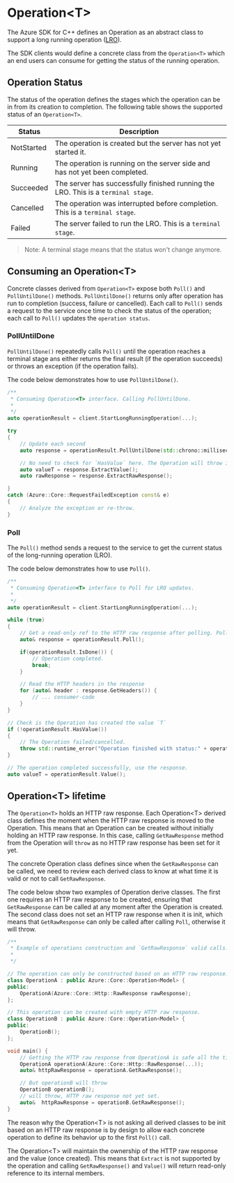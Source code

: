 # Operation\<T>

The Azure SDK for C++ defines an Operation as an abstract class to support a long running operation ([LRO](https://github.com/microsoft/api-guidelines/blob/vNext/azure/Guidelines.md#long-running-operations--jobs)).

The SDK clients would define a concrete class from the `Operation<T>` which an end users can consume for getting the status of the running operation.

## Operation Status

The status of the operation defines the stages which the operation can be in from its creation to completion. The following table shows the supported status of an `Operation<T>`.

| Status     | Description                                                                    |
| ---------- | ------------------------------------------------------------------------------ |
| NotStarted | The operation is created but the server has not yet started it.                |
| Running    | The operation is running on the server side and has not yet been completed.      |
| Succeeded  | The server has successfully finished running the LRO. This is a `terminal stage`. |
| Cancelled  | The operation was interrupted before completion. This is a `terminal stage`.      |
| Failed     | The server failed to run the LRO. This is a `terminal stage`.                     |

> Note: A terminal stage means that the status won't change anymore.

## Consuming an Operation\<T>

Concrete classes derived from `Operation<T>` expose both `Poll()` and `PollUntilDone()` methods. `PollUntilDone()` returns only after operation has run to completion (success, failure or cancelled). Each call to `Poll()` sends a request to the service once time to check the status of the operation; each call to `Poll()` updates the `operation status`.

### PollUntilDone

`PollUntilDone()` repeatedly calls `Poll()` until the operation reaches a terminal stage ans either returns the final result (if the operation succeeds) or throws an exception (if the operation fails).

The code below demonstrates how to use `PollUntilDone()`.

```cpp
/**
 * Consuming Operation<T> interface. Calling PollUntilDone.
 *
 */
auto operationResult = client.StartLongRunningOperation(...);

try
{
    // Update each second
    auto response = operationResult.PollUntilDone(std::chrono::milliseconds(1000));

    // No need to check for `HasValue` here. The Operation will throw if the value can't be created after completing.
    auto valueT = response.ExtractValue();
    auto rawResponse = response.ExtractRawResponse();

}
catch (Azure::Core::RequestFailedException const& e)
{
    // Analyze the exception or re-throw.
}
```

### Poll

The `Poll()` method sends a request to the service to get the current status of the long-running operation (LRO).

The code below demonstrates how to use `Poll()`.

```cpp
/**
 * Consuming Operation<T> interface to Poll for LRO updates.
 *
 */
auto operationResult = client.StartLongRunningOperation(...);

while (true)
{
    // Get a read-only ref to the HTTP raw response after polling. Poll will update the status.
    auto& response = operationResult.Poll();

    if(operationResult.IsDone()) {
        // Operation completed.
        break;
    }

    // Read the HTTP headers in the response
    for (auto& header : response.GetHeaders()) {
        // ... consumer-code
    }
}

// Check is the Operation has created the value `T`
if (!operationResult.HasValue())
{
    // The Operation failed/cancelled.
    throw std::runtime_error("Operation finished with status:" + operationResult.Status());
}

// The operation completed successfully, use the response.
auto valueT = operationResult.Value();
```

## Operation\<T> lifetime

The `Operation<T>` holds an HTTP raw response. Each Operation\<T> derived class defines the moment when the HTTP raw response is moved to the Operation. This means that an Operation can be created without initially holding an HTTP raw response. In this case, calling `GetRawResponse` method from the Operation will `throw` as no HTTP raw response has been set for it yet.

The concrete Operation class defines since when the `GetRawResponse` can be called, we need to review each derived class to know at what time it is valid or not to call `GetRawResponse`.

The code below show two examples of Operation derive classes. The first one requires an HTTP raw response to be created, ensuring that `GetRawResponse` can be called at any moment after the Operation is created. The second class does not set an HTTP raw response when it is init, which means that `GetRawResponse` can only be called after calling `Poll`, otherwise it will throw.

```cpp
/**
 * Example of operations construction and `GetRawResponse` valid calls.
 *
 */

// The operation can only be constructed based on an HTTP raw response.
class OperationA : public Azure::Core::Operation<Model> {
public:
    OperationA(Azure::Core::Http::RawResponse rawResponse);
};

// This operation can be created with empty HTTP raw response.
class OperationB : public Azure::Core::Operation<Model> {
public:
    OperationB();
};

void main() {
    // Getting the HTTP raw response from OperationA is safe all the time.
    OperationA operationA(Azure::Core::Http::RawResponse(...));
    auto& httpRawResponse = operationA.GetRawResponse();

    // But operationB will throw
    OperationB operationB();
    // will throw, HTTP raw response not yet set.
    auto&  httpRawResponse = operationB.GetRawResponse();
}
```

The reason why the Operation\<T> is not asking all derived classes to be init based on an HTTP raw response is by design to allow each concrete operation to define its behavior up to the first `Poll()` call.

The Operation\<T> will maintain the ownership of the HTTP raw response and the value (once created). This means that `Extract` is not supported by the operation and calling `GetRawResponse()` and `Value()` will return read-only reference to its internal members.
